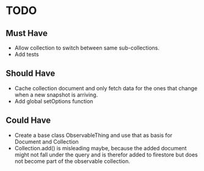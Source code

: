 # TODO

## Must Have

- Allow collection to switch between same sub-collections.
- Add tests

## Should Have

- Cache collection document and only fetch data for the ones that change when a
  new snapshot is arriving.
- Add global setOptions function

## Could Have

- Create a base class ObservableThing and use that as basis for Document and
  Collection
- Collection.add() is misleading maybe, because the added document might not
  fall under the query and is therefor added to firestore but does not become
  part of the observable collection.

